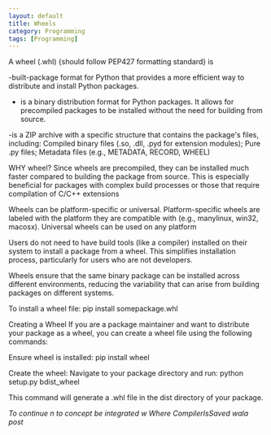```yaml
---
layout: default
title: Wheels
category: Programming
tags: [Programming]
---
```


A wheel (.whl) {should follow PEP427 formatting standard} is 

-built-package format for Python that provides a more efficient way to distribute and install Python packages.

- is a binary distribution format for Python packages. It allows for precompiled packages to be installed without the need for building from source.

-is a ZIP archive with a specific structure that contains the package's files, including: Compiled binary files (.so, .dll, .pyd for extension modules); Pure .py files; Metadata files (e.g., METADATA, RECORD, WHEEL)

WHY wheel? Since wheels are precompiled, they can be installed much faster compared to building the package from source. This is especially beneficial for packages with complex build processes or those that require compilation of C/C++ extensions

 Wheels can be platform-specific or universal. Platform-specific wheels are labeled with the platform they are compatible with (e.g., manylinux, win32, macosx). Universal wheels can be used on any platform

 Users do not need to have build tools (like a compiler) installed on their system to install a package from a wheel. This simplifies installation process, particularly for users who are not developers.

Wheels ensure that the same binary package can be installed across different environments, reducing the variability that can arise from building packages on different systems.

To install a wheel file:
pip install somepackage.whl

Creating a Wheel
If you are a package maintainer and want to distribute your package as a wheel, you can create a wheel file using the following commands:

Ensure wheel is installed:
pip install wheel   

Create the wheel:
Navigate to your package directory and run:
python setup.py bdist_wheel

This command will generate a .whl file in the dist directory of your package.

_To continue n to concept be integrated w Where CompilerIsSaved wala post_
